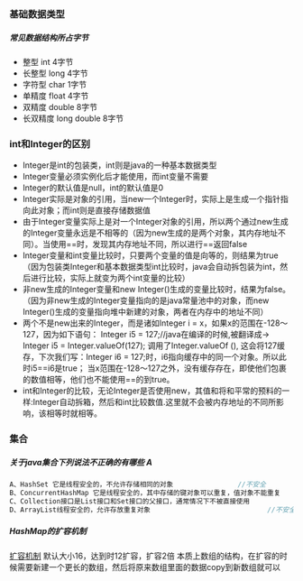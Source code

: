 
### 基础数据类型

#####	常见数据结构所占字节
-	整型 int 4字节  			
-	长整型 long 4字节
-	字符型 char 1字节
-	单精度 float 4字节
-	双精度 double 8字节
-	长双精度 long double 8字节

### int和Integer的区别
-	Integer是int的包装类，int则是java的一种基本数据类型
-	Integer变量必须实例化后才能使用，而int变量不需要
-	Integer的默认值是null，int的默认值是0
-	Integer实际是对象的引用，当new一个Integer时，实际上是生成一个指针指向此对象；而int则是直接存储数据值
-	由于Integer变量实际上是对一个Integer对象的引用，所以两个通过new生成的Integer变量永远是不相等的（因为new生成的是两个对象，其内存地址不同）。当使用==时，发现其内存地址不同，所以进行==返回false
-	Integer变量和int变量比较时，只要两个变量的值是向等的，则结果为true（因为包装类Integer和基本数据类型int比较时，java会自动拆包装为int，然后进行比较，实际上就变为两个int变量的比较）
-	非new生成的Integer变量和new Integer()生成的变量比较时，结果为false。（因为非new生成的Integer变量指向的是java常量池中的对象，而new Integer()生成的变量指向堆中新建的对象，两者在内存中的地址不同）
-	两个不是new出来的Integer，而是诸如Integer i = x，如果x的范围在-128～127，因为如下语句： Integer i5 = 127;//java在编译的时候,被翻译成-> Integer i5 = Integer.valueOf(127); 调用了Integer.valueOf (), 这会将127缓存，下次我们写：Integer i6 = 127;时，i6指向缓存中的同一个对象。所以此时i5==i6是true； 当x范围在-128～127之外，没有缓存存在，即使他们包裹的数值相等，他们也不能使用==的到true。
-	int和Integer的比较，无论Integer是否使用new，其值和将和平常的预料的一样:Integer自动拆箱，然后和int比较数值.这里就不会被内存地址的不同所影响，该相等时就相等。




### 集合

#####	关于java集合下列说法不正确的有哪些 A
```Java
A、HashSet 它是线程安全的，不允许存储相同的对象 				//不安全
B、ConcurrentHashMap 它是线程安全的，其中存储的键对象可以重复，值对象不能重复
C、Collection接口是List接口和Set接口的父接口，通常情况下不被直接使用
D、ArrayList线程安全的，允许存放重复对象							  //不安全
```

##### HashMap的扩容机制
[扩容机制](https://www.cnblogs.com/qingxuan0316/p/16589618.html)
默认大小16，达到时12扩容，扩容2倍
本质上数组的结构，在扩容的时候需要新建一个更长的数组，然后将原来数组里面的数据copy到新数组就可以
